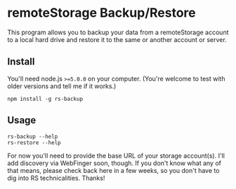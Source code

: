 # remoteStorage Backup/Restore

This program allows you to backup your data from a remoteStorage account to a
local hard drive and restore it to the same or another account or server.

## Install

You'll need node.js `>=5.0.0` on your computer. (You're welcome to test with
older versions and tell me if it works.)

    npm install -g rs-backup

## Usage

    rs-backup --help
    rs-restore --help

For now you'll need to provide the base URL of your storage account(s). I'll
add discovery via WebFinger soon, though. If you don't know what any of that
means, please check back here in a few weeks, so you don't have to dig into RS
technicalities. Thanks!
